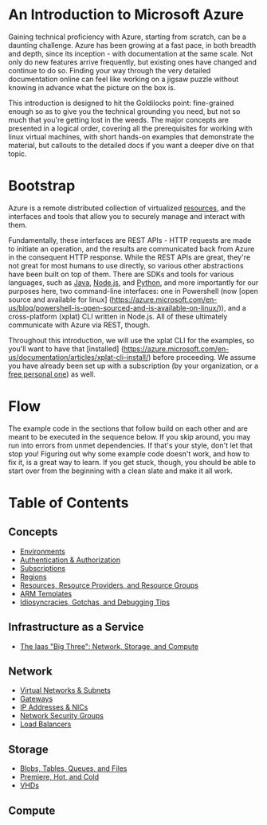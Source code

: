 An Introduction to Microsoft Azure
==================================
Gaining technical proficiency with Azure, starting from scratch, can be a
daunting challenge.  Azure has been growing at a fast pace, in both breadth
and depth, since its inception - with documentation at the same scale.  Not
only do new features arrive frequently, but existing ones have changed and
continue to do so.  Finding your way through the very detailed
documentation online can feel like working on a jigsaw puzzle without knowing
in advance what the picture on the box is.

This introduction is designed to hit the Goldilocks point: fine-grained enough
so as to give you the technical grounding you need, but not so much that you're
getting lost in the weeds.  The major concepts are presented in a logical
order, covering all the prerequisites for working with linux virtual machines,
with short hands-on examples that demonstrate the material, but callouts to
the detailed docs if you want a deeper dive on that topic. 

# Bootstrap
Azure is a remote distributed collection of virtualized 
[resources](concepts/resources.md), and the interfaces and tools that 
allow you to securely manage and interact with them.

Fundamentally, these interfaces are REST APIs - HTTP requests are made to
initiate an operation, and the results are communicated back from Azure in
the consequent HTTP response.  While the REST APIs 
are great, they're not great for most humans to use directly, so various
other abstractions have been built on top of them.  There are SDKs and tools
for various languages, such as
[Java](https://azure.microsoft.com/en-us/develop/java/),
[Node.js](https://azure.microsoft.com/en-us/develop/nodejs/), and
[Python](https://azure.microsoft.com/en-us/develop/python/),
and more importantly for our purposes here, two command-line
interfaces: one in Powershell (now [open source and available for linux]
(https://azure.microsoft.com/en-us/blog/powershell-is-open-sourced-and-is-available-on-linux/)), and a cross-platform (xplat) CLI written in 
Node.js.  All of these ultimately communicate with Azure via REST, though.

Throughout this introduction, we will use the xplat CLI for the examples,
so you'll want to have that [installed]
(https://azure.microsoft.com/en-us/documentation/articles/xplat-cli-install/)
before proceeding.  We assume you have already been set up with a subscription
(by your organization, or a [free personal one](https://azure.microsoft.com/en-us/free/)) as well.

# Flow

The example code in the sections that follow build on each other and are
meant to be executed in the sequence below.  If you skip around, you may
run into errors from unmet dependencies.  If that's your style, don't let
that stop you!  Figuring out why some example code doesn't work, and how
to fix it, is a great way to learn.  If you get stuck, though, you should
be able to start over from the beginning with a clean slate and make it
all work. 

# Table of Contents

## Concepts
* [Environments](concepts/environments.md)
* [Authentication & Authorization](concepts/auth.md)
* [Subscriptions](concepts/subscriptions.md)
* [Regions](concepts/regions.md)
* [Resources, Resource Providers, and Resource Groups](concepts/resources.md)
* [ARM Templates](concepts/templates.md)
* [Idiosyncracies, Gotchas, and Debugging Tips](concepts/debugging.md)

## Infrastructure as a Service
* [The Iaas "Big Three": Network, Storage, and Compute](iaas.md)

## Network
* [Virtual Networks & Subnets](network/vnets.md)
* [Gateways](network/gateways.md)
* [IP Addresses & NICs](network/ips_nics.md)
* [Network Security Groups](network/nsgs.md)
* [Load Balancers](network/lbs.md)

## Storage
* [Blobs, Tables, Queues, and Files](storage/types.md)
* [Premiere, Hot, and Cold](storage/bloblevels.md)
* [VHDs](storage/vhds.md)

## Compute


